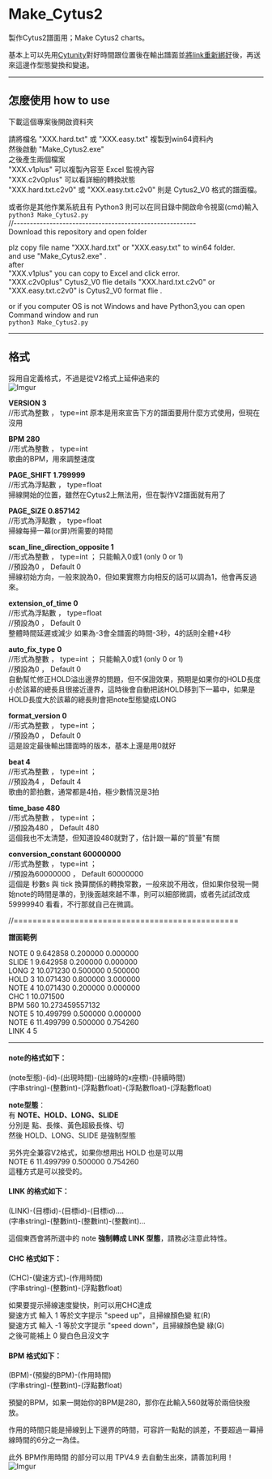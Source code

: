 # Make_Cytus2
製作Cytus2譜面用；Make Cytus2 charts。    

基本上可以先用[Cytunity](http://cytus-fanon.wikia.com/wiki/User_blog:JCEXE/List_of_Cytus_simulation_programs:_2017_edition#Cytunity)對好時間跟位置後在輸出譜面並[將link重新綁好](https://cdn.discordapp.com/attachments/430987888042180610/431001210552582146/79e38aa80b706550.rar)後，再送來這邊作型態變換和變速。

---
## 怎麼使用 how to use
下載這個專案後開啟資料夾    

請將檔名 "XXX.hard.txt" 或 "XXX.easy.txt" 複製到win64資料內    
然後啟動 "Make_Cytus2.exe"    
之後產生兩個檔案    
"XXX.v1plus" 可以複製內容至 Excel 監視內容    
"XXX.c2v0plus" 可以看詳細的轉換狀態    
"XXX.hard.txt.c2v0" 或 "XXX.easy.txt.c2v0" 則是 Cytus2_V0 格式的譜面檔。    

或者你是其他作業系統且有 Python3 則可以在同目錄中開啟命令視窗(cmd)輸入    
`python3 Make_Cytus2.py`    
//--------------------------------------------------------    
Download this repository and open folder    

plz copy file name "XXX.hard.txt" or "XXX.easy.txt" to win64 folder.    
and use "Make_Cytus2.exe" .    
after    
"XXX.v1plus" you can copy to Excel and click error.    
"XXX.c2v0plus" Cytus2_V0 flie details
"XXX.hard.txt.c2v0" or "XXX.easy.txt.c2v0" is Cytus2_V0 format flie .    

or if you computer OS is not Windows and have Python3,you can open Command window and run     
`python3 Make_Cytus2.py`

---
## 格式
採用自定義格式，不過是從V2格式上延伸過來的    
![Imgur](https://i.imgur.com/5VCx1VR.png)    

**VERSION 3**    
//形式為整數 ， type=int
原本是用來宣告下方的譜面要用什麼方式使用，但現在沒用    

**BPM 280**    
//形式為整數 ， type=int    
歌曲的BPM，用來調整速度    

**PAGE_SHIFT 1.799999**    
//形式為浮點數 ， type=float    
掃線開始的位置，雖然在Cytus2上無法用，但在製作V2譜面就有用了

**PAGE_SIZE 0.857142**    
//形式為浮點數 ， type=float    
掃線每掃一幕(or屏)所需要的時間    

**scan_line_direction_opposite 1**    
//形式為整數 ， type=int ； 只能輸入0或1 (only 0 or 1)    
//預設為0 ， Default 0    
掃線初始方向，一般來說為0，但如果實際方向相反的話可以調為1，他會再反過來。    

**extension_of_time 0**    
//形式為浮點數 ， type=float    
//預設為0 ， Default 0    
整體時間延遲或減少 如果為-3會全譜面的時間-3秒，4的話則全體+4秒    

**auto_fix_type 0**    
//形式為整數 ， type=int ； 只能輸入0或1 (only 0 or 1)    
//預設為0 ， Default 0    
自動幫忙修正HOLD溢出邊界的問題，但不保證效果，預期是如果你的HOLD長度小於該幕的總長且很接近邊界，這時後會自動把該HOLD移到下一幕中，如果是HOLD長度大於該幕的總長則會把note型態變成LONG

**format_version 0**    
//形式為整數 ， type=int ；    
//預設為0 ， Default 0    
這是設定最後輸出譜面時的版本，基本上還是用0就好        

**beat 4**    
//形式為整數 ， type=int ；    
//預設為4 ， Default 4    
歌曲的節拍數，通常都是4拍，極少數情況是3拍    


**time_base 480**    
//形式為整數 ， type=int ；    
//預設為480 ， Default 480    
這個我也不太清楚，但知道設480就對了，估計跟一幕的"質量"有關    

**conversion_constant 60000000**    
//形式為整數 ， type=int ；    
//預設為60000000 ， Default 60000000    
這個是 秒數s 與 tick 換算關係的轉換常數，一般來說不用改，但如果你發現一開始note的時間是準的，到後面越來越不準，則可以細部微調，或者先試試改成 59999940 看看，不行那就自己在微調。    

//================================================    

**譜面範例**    

NOTE	0	9.642858	0.200000	0.000000    
SLIDE	1	9.642958	0.200000	0.000000    
LONG	2	10.071230	0.500000	0.500000    
HOLD	3	10.071430	0.800000	3.000000    
NOTE	4	10.071430	0.200000	0.000000    
CHC	1	10.071500    
BPM	560	10.273459557132    
NOTE	5	10.499799	0.500000	0.000000    
NOTE	6	11.499799	0.500000	0.754260    
LINK 4 5    

----
#### note的格式如下：    
(note型態)-(id)-(出現時間)-(出線時的x座標)-(持續時間)    
(字串string)-(整數int)-(浮點數float)-(浮點數float)-(浮點數float)    

**note型態**：    
有 **NOTE、HOLD、LONG、SLIDE**    
分別是 點、長條、黃色超級長條、切    
然後 HOLD、LONG、SLIDE 是強制型態    

另外完全兼容V2格式，如果你想用出 HOLD 也是可以用    
NOTE	6	11.499799	0.500000	0.754260    
這種方式是可以接受的。    
#### LINK 的格式如下：    
(LINK)-(目標id)-(目標id)-(目標id)....    
(字串string)-(整數int)-(整數int)-(整數int)...    

這個東西會將所選中的 note **強制轉成 LINK 型態**，請務必注意此特性。    
#### CHC 格式如下：    
(CHC)-(變速方式)-(作用時間)    
(字串string)-(整數int)-(浮點數float)

如果要提示掃線速度變快，則可以用CHC達成    
變速方式 輸入  1 等於文字提示 "speed up"，且掃線顏色變 紅(R)    
變速方式 輸入 -1 等於文字提示 "speed down"，且掃線顏色變 綠(G)    
之後可能補上 0 變白色且沒文字    

#### BPM 格式如下：    
(BPM)-(預變的BPM)-(作用時間)    
(字串string)-(整數int)-(浮點數float)    

預變的BPM，如果一開始你的BPM是280，那你在此輸入560就等於兩倍快撥放。    

作用的時間只能是掃線到上下邊界的時間，可容許一點點的誤差，不要超過一幕掃線時間的6分之一為佳。    

此外 BPM作用時間 的部分可以用 TPV4.9 去自動生出來，請善加利用！    
![Imgur](https://i.imgur.com/aO3yNcm.png)
